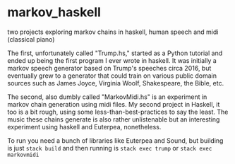 # markov_haskell
two projects exploring markov chains in haskell, human speech and midi (classical piano) 

The first, unfortunately called "Trump.hs," started as a Python tutorial and ended up being the first program I ever wrote in haskell. It was initially a markov speech generator based on Trump's speeches circa 2016, but eventually grew to a generator that could train on various public domain sources such as James Joyce, Virginia Woolf, Shakespeare, the Bible, etc. 

The second, also dumbly called "MarkovMidi.hs" is an experiment in markov chain generation using midi files. My second project in Haskell, it too is a bit rough, using some less-than-best-practices to say the least. The music these chains generate is also rather unlistenable but an interesting experiment using haskell and Euterpea, nonetheless.  

To run you need a bunch of libraries like Euterpea and Sound, but building is just `stack build` and then running is `stack exec trump` or `stack exec markovmidi`

